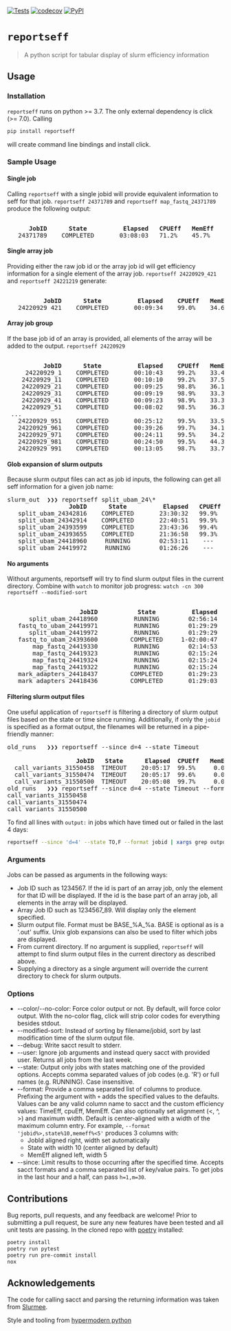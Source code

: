 [![Tests](https://github.com/troycomi/reportseff/workflows/Tests/badge.svg)](https://github.com/troycomi/reportseff/actions?workflow=Tests)
[![codecov](https://codecov.io/gh/troycomi/reportseff/branch/main/graph/badge.svg)](https://codecov.io/gh/troycomi/reportseff)
[![PyPI](https://img.shields.io/pypi/v/reportseff.svg)](https://pypi.org/project/reportseff/)

# `reportseff`

> A python script for tabular display of slurm efficiency information

## Usage

### Installation

`reportseff` runs on python >= 3.7.
The only external dependency is click (>= 7.0).
Calling

```sh
pip install reportseff
```

will create command line bindings and install click.

### Sample Usage

#### Single job

Calling `reportseff` with a single jobid will provide equivalent information to
seff for that job. `reportseff 24371789` and `reportseff map_fastq_24371789`
produce the following output:
<pre><b>
      JobID      State          Elapsed   CPUEff   MemEff  </b>
   24371789    COMPLETED       03:08:03   71.2%    45.7%
</pre>

#### Single array job

Providing either the raw job id or the array job id will get efficiency
information for a single element of the array job. `reportseff 24220929_421`
and `reportseff 24221219` generate:
<pre><b>
          JobID      State          Elapsed    CPUEff   MemEff  </b>
   24220929_421    COMPLETED       00:09:34    99.0%    34.6%
</pre>

#### Array job group

If the base job id of an array is provided, all elements of the array will
be added to the output. `reportseff 24220929`
<pre><b>
          JobID      State          Elapsed    CPUEff   MemEff  </b>
     24220929_1    COMPLETED       00:10:43    99.2%    33.4%
    24220929_11    COMPLETED       00:10:10    99.2%    37.5%
    24220929_21    COMPLETED       00:09:25    98.8%    36.1%
    24220929_31    COMPLETED       00:09:19    98.9%    33.3%
    24220929_41    COMPLETED       00:09:23    98.9%    33.3%
    24220929_51    COMPLETED       00:08:02    98.5%    36.3%
 ...
   24220929_951    COMPLETED       00:25:12    99.5%    33.5%
   24220929_961    COMPLETED       00:39:26    99.7%    34.1%
   24220929_971    COMPLETED       00:24:11    99.5%    34.2%
   24220929_981    COMPLETED       00:24:50    99.5%    44.3%
   24220929_991    COMPLETED       00:13:05    98.7%    33.7%
</pre>

#### Glob expansion of slurm outputs

Because slurm output files can act as job id inputs, the following can
get all seff information for a given job name:

<pre>slurm_out  ❯❯❯ reportseff split_ubam_24\*<b>
                 JobID      State          Elapsed   CPUEff   MemEff  </b>
   split_ubam_24342816    COMPLETED       23:30:32   99.9%    4.5%
   split_ubam_24342914    COMPLETED       22:40:51   99.9%    4.6%
   split_ubam_24393599    COMPLETED       23:43:36   99.4%    4.4%
   split_ubam_24393655    COMPLETED       21:36:58   99.3%    4.5%
   split_ubam_24418960     RUNNING        02:53:11    ---      ---
   split_ubam_24419972     RUNNING        01:26:26    ---      ---
</pre>

#### No arguments

Without arguments, reportseff will try to find slurm output files in the
current directory. Combine with `watch` to monitor job progress:
`watch -cn 300 reportseff --modified-sort`
<pre><b>
                    JobID           State          Elapsed   CPUEff   MemEff  </b>
      split_ubam_24418960          RUNNING        02:56:14    ---      ---
   fastq_to_ubam_24419971          RUNNING        01:29:29    ---      ---
      split_ubam_24419972          RUNNING        01:29:29    ---      ---
   fastq_to_ubam_24393600         COMPLETED     1-02:00:47   58.3%    41.1%
       map_fastq_24419330          RUNNING        02:14:53    ---      ---
       map_fastq_24419323          RUNNING        02:15:24    ---      ---
       map_fastq_24419324          RUNNING        02:15:24    ---      ---
       map_fastq_24419322          RUNNING        02:15:24    ---      ---
   mark_adapters_24418437         COMPLETED       01:29:23   99.8%    48.2%
   mark_adapters_24418436         COMPLETED       01:29:03   99.9%    47.4%
</pre>

#### Filtering slurm output files

One useful application of `reportseff` is filtering a directory of slurm output
files based on the state or time since running. Additionally, if only the
`jobid` is specified as a format output, the filenames will be returned in a
pipe-friendly manner:
<pre>old_runs   ❯❯❯ reportseff --since d=4 --state Timeout
<b>
                   JobID   State      Elapsed  CPUEff   MemEff </b>
  call_variants_31550458  TIMEOUT    20:05:17  99.5%     0.0%
  call_variants_31550474  TIMEOUT    20:05:17  99.6%     0.0%
  call_variants_31550500  TIMEOUT    20:05:08  99.7%     0.0%
old_runs   ❯❯❯ reportseff --since d=4 --state Timeout --format jobid
call_variants_31550458
call_variants_31550474
call_variants_31550500
</pre>
To find all lines with `output:` in jobs which have timed out or failed
in the last 4 days:

```sh
reportseff --since 'd=4' --state TO,F --format jobid | xargs grep output:
```

### Arguments

Jobs can be passed as arguments in the following ways:

- Job ID such as 1234567.  If the id is part of an array job, only the element
for that ID will be displayed.  If the id is the base part of an array job,
all elements in the array will be displayed.
- Array Job ID such as 1234567\_89.  Will display only the element specified.
- Slurm output file.  Format must be BASE\_%A\_%a.  BASE is optional as is a
'.out' suffix.  Unix glob expansions can also be used to filter which jobs
are displayed.
- From current directory.  If no argument is supplied, `reportseff` will attempt
to find slurm output files in the current directory as described above.
- Supplying a directory as a single argument will override the current
directory to check for slurm outputs.

### Options

- --color/--no-color: Force color output or not.  By default, will force color
  output.  With the no-color flag, click will strip color codes for everything
  besides stdout.
- --modified-sort: Instead of sorting by filename/jobid, sort by last
  modification time of the slurm output file.
- --debug: Write sacct result to stderr.
- --user: Ignore job arguments and instead query sacct with provided user.
  Returns all jobs from the last week.
- --state: Output only jobs with states matching one of the provided options.
  Accepts comma separated values of job codes (e.g. 'R') or full names
  (e.g. RUNNING).  Case insensitive.
- --format: Provide a comma separated list of columns to produce. Prefixing the
  argument with `+` adds the specified values to the defaults.  Values can
  be any valid column name to sacct and the custom efficiency values: TimeEff,
  cpuEff, MemEff.  Can also optionally set alignment (<, ^, >) and maximum width.
  Default is center-aligned with a width of the maximum column entry.  For
  example, `--format 'jobid%>,state%10,memeff%<5'` produces 3 columns with:
  - JobId aligned right, width set automatically
  - State with width 10 (center aligned by default)
  - MemEff aligned left, width 5
- --since: Limit results to those occurring after the specified time.  Accepts
  sacct formats and a comma separated list of key/value pairs.  To get jobs in
  the last hour and a half, can pass `h=1,m=30`.

## Contributions

Bug reports, pull requests, and any feedback are welcome! Prior to submitting
a pull request, be sure any new features have been tested and all unit tests
are passing. In the cloned repo with
[poetry](https://github.com/python-poetry/poetry#installation) installed:

```sh
poetry install
poetry run pytest
poetry run pre-commit install
nox
```

## Acknowledgements

The code for calling sacct and parsing the returning information was taken
from [Slurmee](https://github.com/PrincetonUniversity/slurmee).

Style and tooling from [hypermodern python](https://cjolowicz.github.io/posts/hypermodern-python-01-setup/)
